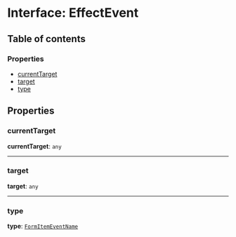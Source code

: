 # Interface: EffectEvent

## Table of contents

### Properties

* [currentTarget](/auto-docs/form-core/interfaces/EffectEvent.md#currenttarget)
* [target](/auto-docs/form-core/interfaces/EffectEvent.md#target)
* [type](/auto-docs/form-core/interfaces/EffectEvent.md#type)

## Properties

### currentTarget

**currentTarget**: `any`

***

### target

**target**: `any`

***

### type

**type**: [`FormItemEventName`](/auto-docs/form-core/enums/FormItemEventName.md)
